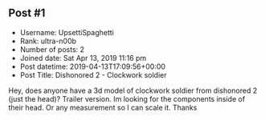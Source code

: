 ## Post #1
- Username: UpsettiSpaghetti
- Rank: ultra-n00b
- Number of posts: 2
- Joined date: Sat Apr 13, 2019 11:16 pm
- Post datetime: 2019-04-13T17:09:56+00:00
- Post Title: Dishonored 2 - Clockwork soldier

Hey,
does anyone have a 3d model of clockwork soldier from dishonored 2 (just the head)? Trailer version. Im looking for the components inside of their head. Or any measurement so I can scale it.
Thanks
